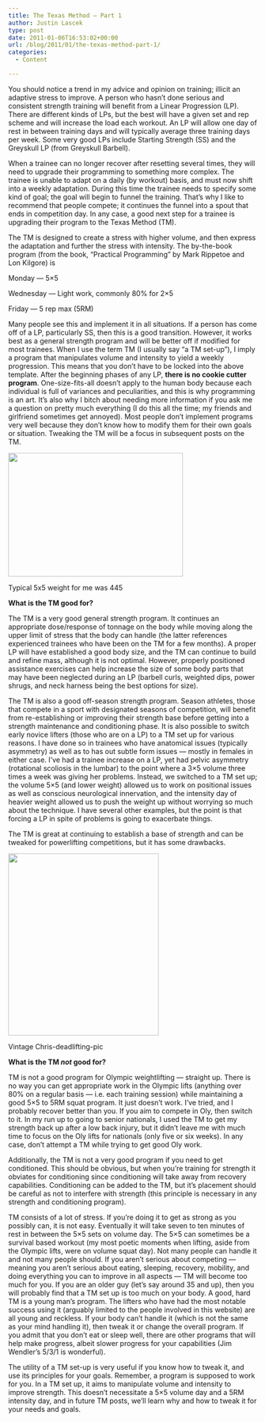 ```yaml
---
title: The Texas Method – Part 1
author: Justin Lascek
type: post
date: 2011-01-06T16:53:02+00:00
url: /blog/2011/01/the-texas-method-part-1/
categories:
  - Content

---
```

You should notice a trend in my advice and opinion on training; illicit an adaptive stress to improve. A person who hasn&#8217;t done serious and consistent strength training will benefit from a Linear Progression (LP). There are different kinds of LPs, but the best will have a given set and rep scheme and will increase the load each workout. An LP will allow one day of rest in between training days and will typically average three training days per week. Some very good LPs include Starting Strength (SS) and the Greyskull LP (from Greyskull Barbell).
  

  
When a trainee can no longer recover after resetting several times, they will need to upgrade their programming to something more complex. The trainee is unable to adapt on a daily (by workout) basis, and must now shift into a weekly adaptation. During this time the trainee needs to specify some kind of goal; the goal will begin to funnel the training. That&#8217;s why I like to recommend that people compete; it continues the funnel into a spout that ends in competition day. In any case, a good next step for a trainee is upgrading their program to the Texas Method (TM).
  

  
The TM is designed to create a stress with higher volume, and then express the adaptation and further the stress with intensity. The by-the-book program (from the book, &#8220;Practical Programming&#8221; by Mark Rippetoe and Lon Kilgore) is
  
Monday &#8212; 5&#215;5
  
Wednesday &#8212; Light work, commonly 80% for 2&#215;5
  
Friday &#8212; 5 rep max (5RM)
  

  
Many people see this and implement it in all situations. If a person has come off of a LP, particularly SS, then this is a good transition. However, it works best as a general strength program and will be better off if modified for most trainees. When I use the term TM (I usually say &#8220;a TM set-up&#8221;), I imply a program that manipulates volume and intensity to yield a weekly progression. This means that you don&#8217;t have to be locked into the above template. After the beginning phases of any LP, **there is no cookie cutter program**. One-size-fits-all doesn&#8217;t apply to the human body because each individual is full of variances and peculiarities, and this is why programming is an art. It&#8217;s also why I bitch about needing more information if you ask me a question on pretty much everything (I do this all the time; my friends and girlfriend sometimes get annoyed). Most people don&#8217;t implement programs very well because they don&#8217;t know how to modify them for their own goals or situation. Tweaking the TM will be a focus in subsequent posts on the TM.
  

  


<div id="attachment_3440" style="width: 363px" class="wp-caption aligncenter">
  <a href="/2011/01/jsquat.jpg"><img aria-describedby="caption-attachment-3440" data-attachment-id="3440" data-permalink="/blog/2011/01/the-texas-method-part-1/jsquat-2/" data-orig-file="/2011/01/jsquat.jpg" data-orig-size="353,250" data-comments-opened="1" data-image-meta="{&quot;aperture&quot;:&quot;0&quot;,&quot;credit&quot;:&quot;&quot;,&quot;camera&quot;:&quot;&quot;,&quot;caption&quot;:&quot;&quot;,&quot;created_timestamp&quot;:&quot;0&quot;,&quot;copyright&quot;:&quot;&quot;,&quot;focal_length&quot;:&quot;0&quot;,&quot;iso&quot;:&quot;0&quot;,&quot;shutter_speed&quot;:&quot;0&quot;,&quot;title&quot;:&quot;&quot;}" data-image-title="jsquat" data-image-description="" data-medium-file="/2011/01/jsquat.jpg" data-large-file="/2011/01/jsquat.jpg" src="/2011/01/jsquat.jpg" alt="" title="jsquat" width="353" height="250" class="size-full wp-image-3440" /></a>
  
  <p id="caption-attachment-3440" class="wp-caption-text">
    Typical 5x5 weight for me was 445
  </p>
</div>


  

  
**What is the TM good for?**
  
The TM is a very good general strength program. It continues an appropriate dose/response of tonnage on the body while moving along the upper limit of stress that the body can handle (the latter references experienced trainees who have been on the TM for a few months). A proper LP will have established a good body size, and the TM can continue to build and refine mass, although it is not optimal. However, properly positioned assistance exercises can help increase the size of some body parts that may have been neglected during an LP (barbell curls, weighted dips, power shrugs, and neck harness being the best options for size).
  

  
The TM is also a good off-season strength program. Season athletes, those that compete in a sport with designated seasons of competition, will benefit from re-establishing or improving their strength base before getting into a strength maintenance and conditioning phase. It is also possible to switch early novice lifters (those who are on a LP) to a TM set up for various reasons. I have done so in trainees who have anatomical issues (typically asymmetry) as well as to has out subtle form issues &#8212; mostly in females in either case. I&#8217;ve had a trainee increase on a LP, yet had pelvic asymmetry (rotational scoliosis in the lumbar) to the point where a 3&#215;5 volume three times a week was giving her problems. Instead, we switched to a TM set up; the volume 5&#215;5 (and lower weight) allowed us to work on positional issues as well as conscious neurological innervation, and the intensity day of heavier weight allowed us to push the weight up without worrying so much about the technique. I have several other examples, but the point is that forcing a LP in spite of problems is going to exacerbate things.
  

  
The TM is great at continuing to establish a base of strength and can be tweaked for powerlifting competitions, but it has some drawbacks.
  

  


<div id="attachment_3442" style="width: 314px" class="wp-caption aligncenter">
  <a href="/2011/01/8316_1119703316302_1338607333_30305854_6077379_n.jpg"><img aria-describedby="caption-attachment-3442" data-attachment-id="3442" data-permalink="/blog/2011/01/the-texas-method-part-1/8316_1119703316302_1338607333_30305854_6077379_n/" data-orig-file="/2011/01/8316_1119703316302_1338607333_30305854_6077379_n.jpg" data-orig-size="304,368" data-comments-opened="1" data-image-meta="{&quot;aperture&quot;:&quot;0&quot;,&quot;credit&quot;:&quot;&quot;,&quot;camera&quot;:&quot;&quot;,&quot;caption&quot;:&quot;&quot;,&quot;created_timestamp&quot;:&quot;0&quot;,&quot;copyright&quot;:&quot;&quot;,&quot;focal_length&quot;:&quot;0&quot;,&quot;iso&quot;:&quot;0&quot;,&quot;shutter_speed&quot;:&quot;0&quot;,&quot;title&quot;:&quot;&quot;}" data-image-title="8316_1119703316302_1338607333_30305854_6077379_n" data-image-description="" data-medium-file="/2011/01/8316_1119703316302_1338607333_30305854_6077379_n.jpg" data-large-file="/2011/01/8316_1119703316302_1338607333_30305854_6077379_n.jpg" src="/2011/01/8316_1119703316302_1338607333_30305854_6077379_n.jpg" alt="" title="8316_1119703316302_1338607333_30305854_6077379_n" width="304" height="368" class="size-full wp-image-3442" /></a>
  
  <p id="caption-attachment-3442" class="wp-caption-text">
    Vintage Chris-deadlifting-pic
  </p>
</div>


  

  
**What is the TM _not_ good for?**
  
TM is not a good program for Olympic weightlifting &#8212; straight up. There is no way you can get appropriate work in the Olympic lifts (anything over 80% on a regular basis &#8212; i.e. each training session) while maintaining a good 5&#215;5 to 5RM squat program. It just doesn&#8217;t work. I&#8217;ve tried, and I probably recover better than you. If you aim to compete in Oly, then switch to it. In my run up to going to senior nationals, I used the TM to get my strength back up after a low back injury, but it didn&#8217;t leave me with much time to focus on the Oly lifts for nationals (only five or six weeks). In any case, don&#8217;t attempt a TM while trying to get good Oly work.
  

  
Additionally, the TM is not a very good program if you need to get conditioned. This should be obvious, but when you&#8217;re training for strength it obviates for conditioning since conditioning will take away from recovery capabilities. Conditioning can be added to the TM, but it&#8217;s placement should be careful as not to interfere with strength (this principle is necessary in any strength and conditioning program).
  

  
TM consists of a lot of stress. If you&#8217;re doing it to get as strong as you possibly can, it is not easy. Eventually it will take seven to ten minutes of rest in between the 5&#215;5 sets on volume day. The 5&#215;5 can sometimes be a survival based workout (my most poetic moments when lifting, aside from the Olympic lifts, were on volume squat day). Not many people can handle it and not many people should. If you aren&#8217;t serious about competing &#8212; meaning you aren&#8217;t serious about eating, sleeping, recovery, mobility, and doing everything you can to improve in all aspects &#8212; TM will become too much for you. If you are an older guy (let&#8217;s say around 35 and up), then you will probably find that a TM set up is too much on your body. A good, hard TM is a young man&#8217;s program. The lifters who have had the most notable success using it (arguably limited to the people involved in this website) are all young and reckless. If your body can&#8217;t handle it (which is not the same as your mind handling it), then tweak it or change the overall program. If you admit that you don&#8217;t eat or sleep well, there are other programs that will help make progress, albeit slower progress for your capabilities (Jim Wendler&#8217;s 5/3/1 is wonderful). 

The utility of a TM set-up is very useful if you know how to tweak it, and use its principles for your goals. Remember, a program is supposed to work for you. In a TM set up, it aims to manipulate volume and intensity to improve strength. This doesn&#8217;t necessitate a 5&#215;5 volume day and a 5RM intensity day, and in future TM posts, we&#8217;ll learn why and how to tweak it for your needs and goals.
